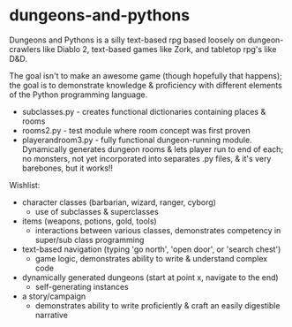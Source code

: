 # dungeons-and-pythons

Dungeons and Pythons is a silly text-based rpg based loosely on dungeon-crawlers like Diablo 2, text-based games like Zork, and tabletop rpg's like D&D.

The goal isn't to make an awesome game (though hopefully that happens); the goal is to demonstrate knowledge & proficiency with different elements of the Python programming language.

* subclasses.py - creates functional dictionaries containing places & rooms
* rooms2.py - test module where room concept was first proven
* playerandroom3.py - fully functional dungeon-running module. Dynamically generates dungeon rooms & lets player run to end of each; no monsters, not yet incorporated into separates .py files, & it's very barebones, but it works!!

Wishlist:
* character classes (barbarian, wizard, ranger, cyborg)
  * use of subclasses & superclasses
* items (weapons, potions, gold, tools)
  * interactions between various classes, demonstrates competency in super/sub class programming
* text-based navigation (typing 'go north', 'open door', or 'search chest')
  * game logic, demonstrates ability to write & understand complex code
* dynamically generated dungeons (start at point x, navigate to the end)
  * self-generating instances
* a story/campaign
  * demonstrates ability to write proficiently & craft an easily digestible narrative
